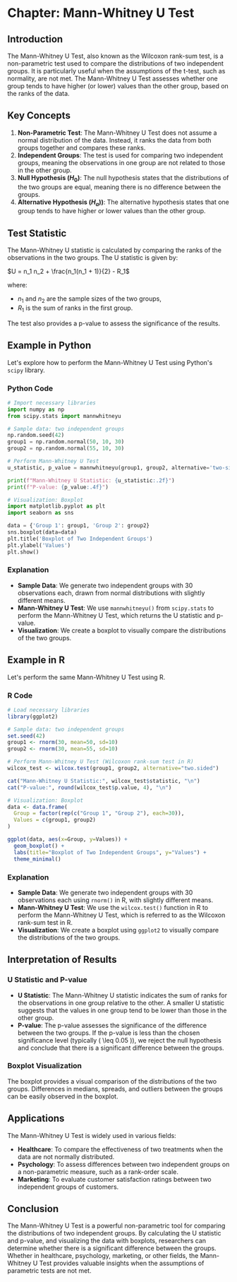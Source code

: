 # Chapter: Mann-Whitney U Test

## Introduction

The Mann-Whitney U Test, also known as the Wilcoxon rank-sum test, is a non-parametric test used to compare the distributions of two independent groups. It is particularly useful when the assumptions of the t-test, such as normality, are not met. The Mann-Whitney U Test assesses whether one group tends to have higher (or lower) values than the other group, based on the ranks of the data.

## Key Concepts

1. **Non-Parametric Test**: The Mann-Whitney U Test does not assume a normal distribution of the data. Instead, it ranks the data from both groups together and compares these ranks.
2. **Independent Groups**: The test is used for comparing two independent groups, meaning the observations in one group are not related to those in the other group.
3. **Null Hypothesis ($H_0$)**: The null hypothesis states that the distributions of the two groups are equal, meaning there is no difference between the groups.
4. **Alternative Hypothesis ($H_a$))**: The alternative hypothesis states that one group tends to have higher or lower values than the other group.

## Test Statistic

The Mann-Whitney U statistic is calculated by comparing the ranks of the observations in the two groups. The U statistic is given by:


$U = n_1 n_2 + \frac{n_1(n_1 + 1)}{2} - R_1$


where:
- $n_1$ and $n_2$ are the sample sizes of the two groups,
- $R_1$ is the sum of ranks in the first group.

The test also provides a p-value to assess the significance of the results.

## Example in Python

Let's explore how to perform the Mann-Whitney U Test using Python's `scipy` library.

### Python Code

```python
# Import necessary libraries
import numpy as np
from scipy.stats import mannwhitneyu

# Sample data: two independent groups
np.random.seed(42)
group1 = np.random.normal(50, 10, 30)
group2 = np.random.normal(55, 10, 30)

# Perform Mann-Whitney U Test
u_statistic, p_value = mannwhitneyu(group1, group2, alternative='two-sided')

print(f"Mann-Whitney U Statistic: {u_statistic:.2f}")
print(f"P-value: {p_value:.4f}")

# Visualization: Boxplot
import matplotlib.pyplot as plt
import seaborn as sns

data = {'Group 1': group1, 'Group 2': group2}
sns.boxplot(data=data)
plt.title('Boxplot of Two Independent Groups')
plt.ylabel('Values')
plt.show()
```

### Explanation

- **Sample Data**: We generate two independent groups with 30 observations each, drawn from normal distributions with slightly different means.
- **Mann-Whitney U Test**: We use `mannwhitneyu()` from `scipy.stats` to perform the Mann-Whitney U Test, which returns the U statistic and p-value.
- **Visualization**: We create a boxplot to visually compare the distributions of the two groups.

## Example in R

Let's perform the same Mann-Whitney U Test using R.

### R Code

```r
# Load necessary libraries
library(ggplot2)

# Sample data: two independent groups
set.seed(42)
group1 <- rnorm(30, mean=50, sd=10)
group2 <- rnorm(30, mean=55, sd=10)

# Perform Mann-Whitney U Test (Wilcoxon rank-sum test in R)
wilcox_test <- wilcox.test(group1, group2, alternative="two.sided")

cat("Mann-Whitney U Statistic:", wilcox_test$statistic, "\n")
cat("P-value:", round(wilcox_test$p.value, 4), "\n")

# Visualization: Boxplot
data <- data.frame(
  Group = factor(rep(c("Group 1", "Group 2"), each=30)),
  Values = c(group1, group2)
)

ggplot(data, aes(x=Group, y=Values)) +
  geom_boxplot() +
  labs(title="Boxplot of Two Independent Groups", y="Values") +
  theme_minimal()
```

### Explanation

- **Sample Data**: We generate two independent groups with 30 observations each using `rnorm()` in R, with slightly different means.
- **Mann-Whitney U Test**: We use the `wilcox.test()` function in R to perform the Mann-Whitney U Test, which is referred to as the Wilcoxon rank-sum test in R.
- **Visualization**: We create a boxplot using `ggplot2` to visually compare the distributions of the two groups.

## Interpretation of Results

### U Statistic and P-value

- **U Statistic**: The Mann-Whitney U statistic indicates the sum of ranks for the observations in one group relative to the other. A smaller U statistic suggests that the values in one group tend to be lower than those in the other group.
- **P-value**: The p-value assesses the significance of the difference between the two groups. If the p-value is less than the chosen significance level (typically \( \leq 0.05 \)), we reject the null hypothesis and conclude that there is a significant difference between the groups.

### Boxplot Visualization

The boxplot provides a visual comparison of the distributions of the two groups. Differences in medians, spreads, and outliers between the groups can be easily observed in the boxplot.

## Applications

The Mann-Whitney U Test is widely used in various fields:

- **Healthcare**: To compare the effectiveness of two treatments when the data are not normally distributed.
- **Psychology**: To assess differences between two independent groups on a non-parametric measure, such as a rank-order scale.
- **Marketing**: To evaluate customer satisfaction ratings between two independent groups of customers.

## Conclusion

The Mann-Whitney U Test is a powerful non-parametric tool for comparing the distributions of two independent groups. By calculating the U statistic and p-value, and visualizing the data with boxplots, researchers can determine whether there is a significant difference between the groups. Whether in healthcare, psychology, marketing, or other fields, the Mann-Whitney U Test provides valuable insights when the assumptions of parametric tests are not met.
